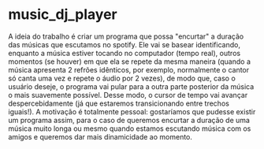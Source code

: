 # music_dj_player
A ideia do trabalho é criar um programa que possa "encurtar" a duração das músicas que escutamos no spotify. Ele vai se basear identificando, enquanto a música estiver tocando no computador (tempo real), outros momentos (se houver) em que ela se repete da mesma maneira (quando a música apresenta 2 refrões idênticos, por exemplo, normalmente o cantor só canta uma vez e repete o áudio por 2 vezes), de modo que, caso o usuário deseje, o programa vai pular para a outra parte posterior da música o mais suavemente possível. Desse modo, o cursor de tempo vai avançar despercebidamente (já que estaremos transicionando entre trechos iguais!). A motivação é totalmente pessoal: gostaríamos que pudesse existir um programa assim, para o caso de queremos encurtar a duração de uma música muito longa ou mesmo quando estamos escutando música com os amigos e queremos dar mais dinamicidade ao momento.
